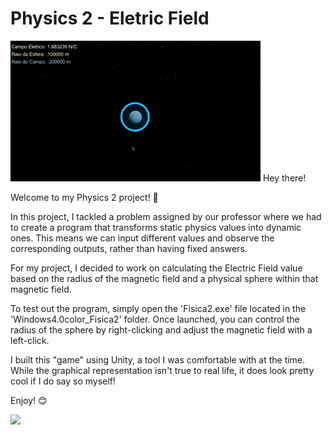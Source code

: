 # Physics 2 - Eletric Field

![Video Demo](fisica2.gif)
Hey there!

Welcome to my Physics 2 project! 🚀

In this project, I tackled a problem assigned by our professor where we had to create a program that transforms static physics values into dynamic ones. This means we can input different values and observe the corresponding outputs, rather than having fixed answers.

For my project, I decided to work on calculating the Electric Field value based on the radius of the magnetic field and a physical sphere within that magnetic field.

To test out the program, simply open the 'Fisica2.exe' file located in the 'Windows4.0color_Fisica2' folder. Once launched, you can control the radius of the sphere by right-clicking and adjust the magnetic field with a left-click.

I built this "game" using Unity, a tool I was comfortable with at the time. While the graphical representation isn't true to real life, it does look pretty cool if I do say so myself!

Enjoy! 😊

[![](https://markdown-videos-api.jorgenkh.no/youtube/Qm_Fxpbg9_E)](https://www.youtube.com/watch?v=Qm_Fxpbg9_E)
